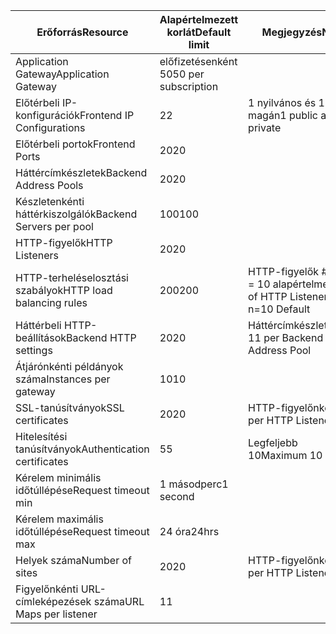 | <span data-ttu-id="86f88-101">Erőforrás</span><span class="sxs-lookup"><span data-stu-id="86f88-101">Resource</span></span> | <span data-ttu-id="86f88-102">Alapértelmezett korlát</span><span class="sxs-lookup"><span data-stu-id="86f88-102">Default limit</span></span> | <span data-ttu-id="86f88-103">Megjegyzés</span><span class="sxs-lookup"><span data-stu-id="86f88-103">Note</span></span> |
| --- | --- | --- |
| <span data-ttu-id="86f88-104">Application Gateway</span><span class="sxs-lookup"><span data-stu-id="86f88-104">Application Gateway</span></span> |<span data-ttu-id="86f88-105">előfizetésenként 50</span><span class="sxs-lookup"><span data-stu-id="86f88-105">50 per subscription</span></span> | |
| <span data-ttu-id="86f88-106">Előtérbeli IP-konfigurációk</span><span class="sxs-lookup"><span data-stu-id="86f88-106">Frontend IP Configurations</span></span> |<span data-ttu-id="86f88-107">2</span><span class="sxs-lookup"><span data-stu-id="86f88-107">2</span></span> |<span data-ttu-id="86f88-108">1 nyilvános és 1 magán</span><span class="sxs-lookup"><span data-stu-id="86f88-108">1 public and 1 private</span></span> |
| <span data-ttu-id="86f88-109">Előtérbeli portok</span><span class="sxs-lookup"><span data-stu-id="86f88-109">Frontend Ports</span></span> |<span data-ttu-id="86f88-110">20</span><span class="sxs-lookup"><span data-stu-id="86f88-110">20</span></span> | |
| <span data-ttu-id="86f88-111">Háttércímkészletek</span><span class="sxs-lookup"><span data-stu-id="86f88-111">Backend Address Pools</span></span> |<span data-ttu-id="86f88-112">20</span><span class="sxs-lookup"><span data-stu-id="86f88-112">20</span></span> | |
| <span data-ttu-id="86f88-113">Készletenkénti háttérkiszolgálók</span><span class="sxs-lookup"><span data-stu-id="86f88-113">Backend Servers per pool</span></span> |<span data-ttu-id="86f88-114">100</span><span class="sxs-lookup"><span data-stu-id="86f88-114">100</span></span> | |
| <span data-ttu-id="86f88-115">HTTP-figyelők</span><span class="sxs-lookup"><span data-stu-id="86f88-115">HTTP Listeners</span></span> |<span data-ttu-id="86f88-116">20</span><span class="sxs-lookup"><span data-stu-id="86f88-116">20</span></span> | |
| <span data-ttu-id="86f88-117">HTTP-terheléselosztási szabályok</span><span class="sxs-lookup"><span data-stu-id="86f88-117">HTTP load balancing rules</span></span> |<span data-ttu-id="86f88-118">200</span><span class="sxs-lookup"><span data-stu-id="86f88-118">200</span></span> |<span data-ttu-id="86f88-119">HTTP-figyelők # * n, n = 10 alapértelmezett</span><span class="sxs-lookup"><span data-stu-id="86f88-119"># of HTTP Listeners * n, n=10 Default</span></span> |
| <span data-ttu-id="86f88-120">Háttérbeli HTTP-beállítások</span><span class="sxs-lookup"><span data-stu-id="86f88-120">Backend HTTP settings</span></span> |<span data-ttu-id="86f88-121">20</span><span class="sxs-lookup"><span data-stu-id="86f88-121">20</span></span> |<span data-ttu-id="86f88-122">Háttércímkészletenként 1</span><span class="sxs-lookup"><span data-stu-id="86f88-122">1 per Backend Address Pool</span></span> |
| <span data-ttu-id="86f88-123">Átjárónkénti példányok száma</span><span class="sxs-lookup"><span data-stu-id="86f88-123">Instances per gateway</span></span> |<span data-ttu-id="86f88-124">10</span><span class="sxs-lookup"><span data-stu-id="86f88-124">10</span></span> | |
| <span data-ttu-id="86f88-125">SSL-tanúsítványok</span><span class="sxs-lookup"><span data-stu-id="86f88-125">SSL certificates</span></span> |<span data-ttu-id="86f88-126">20</span><span class="sxs-lookup"><span data-stu-id="86f88-126">20</span></span> |<span data-ttu-id="86f88-127">HTTP-figyelőnként 1</span><span class="sxs-lookup"><span data-stu-id="86f88-127">1 per HTTP Listeners</span></span> |
| <span data-ttu-id="86f88-128">Hitelesítési tanúsítványok</span><span class="sxs-lookup"><span data-stu-id="86f88-128">Authentication certificates</span></span> |<span data-ttu-id="86f88-129">5</span><span class="sxs-lookup"><span data-stu-id="86f88-129">5</span></span> | <span data-ttu-id="86f88-130">Legfeljebb 10</span><span class="sxs-lookup"><span data-stu-id="86f88-130">Maximum 10</span></span> |
| <span data-ttu-id="86f88-131">Kérelem minimális időtúllépése</span><span class="sxs-lookup"><span data-stu-id="86f88-131">Request timeout min</span></span> |<span data-ttu-id="86f88-132">1 másodperc</span><span class="sxs-lookup"><span data-stu-id="86f88-132">1 second</span></span> | |
| <span data-ttu-id="86f88-133">Kérelem maximális időtúllépése</span><span class="sxs-lookup"><span data-stu-id="86f88-133">Request timeout max</span></span> |<span data-ttu-id="86f88-134">24 óra</span><span class="sxs-lookup"><span data-stu-id="86f88-134">24hrs</span></span> | |
| <span data-ttu-id="86f88-135">Helyek száma</span><span class="sxs-lookup"><span data-stu-id="86f88-135">Number of sites</span></span> |<span data-ttu-id="86f88-136">20</span><span class="sxs-lookup"><span data-stu-id="86f88-136">20</span></span> |<span data-ttu-id="86f88-137">HTTP-figyelőnként 1</span><span class="sxs-lookup"><span data-stu-id="86f88-137">1 per HTTP Listeners</span></span> |
| <span data-ttu-id="86f88-138">Figyelőnkénti URL-címleképezések száma</span><span class="sxs-lookup"><span data-stu-id="86f88-138">URL Maps per listener</span></span> |<span data-ttu-id="86f88-139">1</span><span class="sxs-lookup"><span data-stu-id="86f88-139">1</span></span> | |

